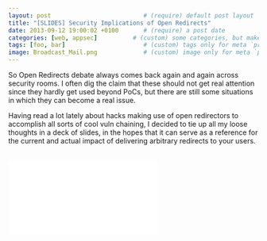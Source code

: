 ```yaml
---
layout: post                          # (require) default post layout
title: "[SLIDES] Security Implications of Open Redirects"                   # (require) a string title
date: 2013-09-12 19:00:02 +0100       # (require) a post date
categories: [web, appsec]          # (custom) some categories, but makesure these categories already exists inside path of `category/`
tags: [foo, bar]                      # (custom) tags only for meta `property="article:tag"`
image: Broadcast_Mail.png             # (custom) image only for meta `property="og:image"`, save your image # inside path of `static/img/_posts`
---
```


So Open Redirects debate always comes back again and again across security rooms. I often dig the claim that these should not get real attention since they hardly get used beyond PoCs, but there are still some situations in which they can become a real issue.

Having read a lot lately about hacks making use of open redirectors to accomplish all sorts of cool vuln chaining, I decided to tie up all my loose thoughts in a deck of slides, in the hopes that it can serve as a reference for the current and actual impact of delivering arbitrary redirects to your users.

  
<br/>
<iframe src="/rvl/openredirs" frameborder="0"></iframe>
